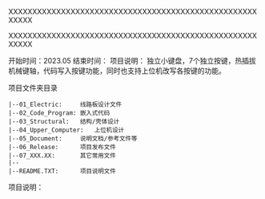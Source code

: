 XXXXXXXXXXXXXXXXXXXXXXXXXXXXXXXXXXXXXXXXXXXXXXXXXXXXXXXXX
 
XXXXXXXXXXXXXXXXXXXXXXXXXXXXXXXXXXXXXXXXXXXXXXXXXXXXXXXXX

开始时间：2023.05
结束时间：
项目说明：
独立小键盘，7个独立按键，热插拔机械键轴，代码写入按键功能，同时也支持上位机改写各按键的功能。

项目文件夹目录

```
|--01_Electric:		线路板设计文件
|--02_Code_Program:	嵌入式代码
|--03_Structural:	结构/壳体设计
|--04_Upper_Computer:	上位机设计
|--05_Document:		说明文档/参考文件等
|--06_Release:		项目发布文件
|--07_XXX.XX:		其它常用文件
|--
|--README.TXT:		项目说明文件
```

项目说明：
